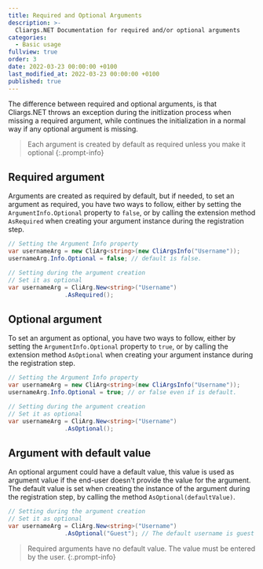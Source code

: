```yaml
---
title: Required and Optional Arguments
description: >-
  Cliargs.NET Documentation for required and/or optional arguments
categories:
  - Basic usage
fullview: true
order: 3
date: 2022-03-23 00:00:00 +0100
last_modified_at: 2022-03-23 00:00:00 +0100
published: true
---
```


The difference between required and optional arguments, is that Cliargs.NET throws an exception during the initlization process when missing a required argument, while continues the initialization in a normal way if any optional argument is missing.

> Each argument is created by default as required unless you make it optional
{:.prompt-info}

## Required argument
Arguments are created as required by default, but if needed, to set an argument as required, you have two ways to follow, either by setting the `ArgumentInfo.Optional` property to `false`, or by calling the extension method `AsRequired` when creating your argument instance during the registration step. 

```csharp
// Setting the Argument Info property 
var usernameArg = new CliArg<string>(new CliArgsInfo("Username"));
usernameArg.Info.Optional = false; // default is false. 

// Setting during the argument creation 
// Set it as optional
var usernameArg = CliArg.New<string>("Username")
                .AsRequired();
```

## Optional argument
To set an argument as optional, you have two ways to follow, either by setting the `ArgumentInfo.Optional` property to `true`, or by calling the extension method `AsOptional` when creating your argument instance during the registration step. 

```csharp
// Setting the Argument Info property 
var usernameArg = new CliArg<string>(new CliArgsInfo("Username"));
usernameArg.Info.Optional = true; // or false even if is default. 

// Setting during the argument creation 
// Set it as optional
var usernameArg = CliArg.New<string>("Username")
                .AsOptional();
```

## Argument with default value

An optional argument could have a default value, this value is used as argument value if the end-user doesn't provide the value for the argument.
The default value is set when creating the instance of the argument during the registration step, by calling the method `AsOptional(defaultValue)`.

```csharp
// Setting during the argument creation 
// Set it as optional
var usernameArg = CliArg.New<string>("Username")
                .AsOptional("Guest"); // The default username is guest
```

> Required arguments have no default value. The value must be entered by the user. 
{:.prompt-info}



